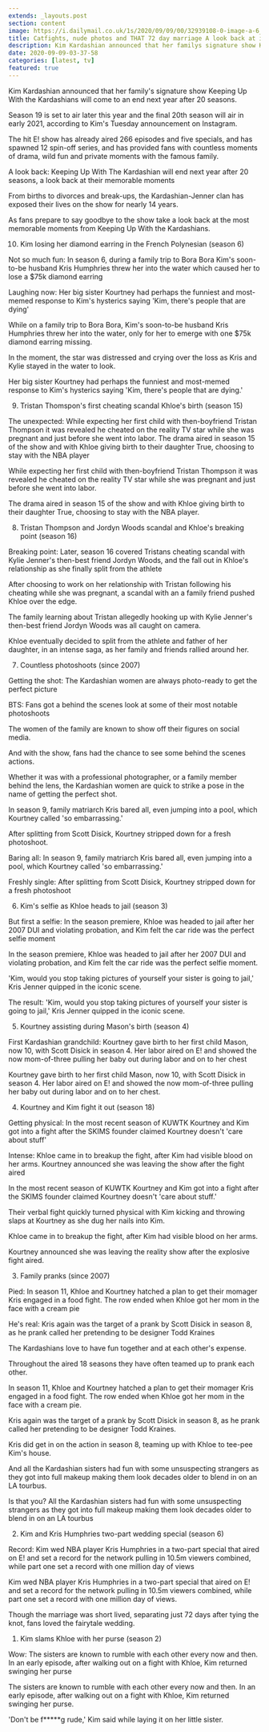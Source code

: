 ```yaml
---
extends: _layouts.post
section: content
image: https://i.dailymail.co.uk/1s/2020/09/09/00/32939108-0-image-a-6_1599606438756.jpg 
title: Catfights, nude photos and THAT 72 day marriage A look back at iconic moments from KUWTK 
description: Kim Kardashian announced that her familys signature show Keeping Up With the Kardashians will come to an end next year after 20 seasons. 
date: 2020-09-09-03-37-58 
categories: [latest, tv] 
featured: true 
--- 
```

Kim Kardashian announced that her family's signature show Keeping Up With the Kardashians will come to an end next year after 20 seasons.  

Season 19 is set to air later this year and the final 20th season will air in early 2021, according to Kim's Tuesday announcement on Instagram. 

The hit E! show has already aired 266 episodes and five specials, and has spawned 12 spin-off series, and has provided fans with countless moments of drama, wild fun and private moments with the famous family.  

A look back: Keeping Up With The Kardashian will end next year after 20 seasons, a look back at their memorable moments

From births to divorces and break-ups, the Kardashian-Jenner clan has exposed their lives on the show for nearly 14 years.  

As fans prepare to say goodbye to the show take a look back at the most memorable moments from Keeping Up With the Kardashians. 

10. Kim losing her diamond earring in the French Polynesian (season 6)

Not so much fun: In season 6, during a family trip to Bora Bora Kim's soon-to-be husband Kris Humphries threw her into the water which caused her to lose a $75k diamond earring 

Laughing now: Her big sister Kourtney had perhaps the funniest and most-memed response to Kim's hysterics saying 'Kim, there's people that are dying'  

While on a family trip to Bora Bora, Kim's soon-to-be husband Kris Humphries threw her into the water, only for her to emerge with one $75k diamond earring missing. 

In the moment, the star was distressed and crying over the loss as Kris and Kylie stayed in the water to look. 

Her big sister Kourtney had perhaps the funniest and most-memed response to Kim's hysterics saying 'Kim, there's people that are dying.' 

9. Tristan Thomspon's first cheating scandal Khloe's birth (season 15) 

The unexpected: While expecting her first child with then-boyfriend Tristan Thompson it was revealed he cheated on the reality TV star while she was pregnant and just before she went into labor. The drama aired in season 15 of the show and with Khloe giving birth to their daughter True, choosing to stay with the NBA player 

While expecting her first child with then-boyfriend Tristan Thompson it was revealed he cheated on the reality TV star while she was pregnant and just before she went into labor. 

The drama aired in season 15 of the show and with Khloe giving birth to their daughter True, choosing to stay with the NBA player.  

8. Tristan Thompson and Jordyn Woods scandal and Khloe's breaking point (season 16)  

Breaking point: Later, season 16 covered Tristans cheating scandal with Kylie Jenner's then-best friend Jordyn Woods, and the fall out in Khloe's relationship as she finally split from the athlete 

After choosing to work on her relationship with Tristan following his cheating while she was pregnant, a scandal with an a family friend pushed Khloe over the edge. 

The family learning about Tristan allegedly hooking up with Kylie Jenner's then-best friend Jordyn Woods was all caught on camera. 

Khloe eventually decided to split from the athlete and father of her daughter, in an intense saga, as her family and friends rallied around her. 

7. Countless photoshoots (since 2007) 

Getting the shot: The Kardashian women are always photo-ready to get the perfect picture

BTS: Fans got a behind the scenes look at some of their most notable photoshoots

The women of the family are known to show off their figures on social media. 

And with the show, fans had the chance to see some behind the scenes actions. 

Whether it was with a professional photographer, or a family member behind the lens, the Kardashian women are quick to strike a pose in the name of getting the perfect shot. 

In season 9, family matriarch Kris bared all, even jumping into a pool, which Kourtney called 'so embarrassing.' 

After splitting from Scott Disick, Kourtney stripped down for a fresh photoshoot.  

Baring all: In season 9, family matriarch Kris bared all, even jumping into a pool, which Kourtney called 'so embarrassing.' 

Freshly single: After splitting from Scott Disick, Kourtney stripped down for a fresh photoshoot 

6. Kim's selfie as Khloe heads to jail (season 3)

But first a selfie: In the season premiere, Khloe was headed to jail after her 2007 DUI and violating probation, and Kim felt the car ride was the perfect selfie moment 

In the season premiere, Khloe was headed to jail after her 2007 DUI and violating probation, and Kim felt the car ride was the perfect selfie moment. 

'Kim, would you stop taking pictures of yourself your sister is going to jail,' Kris Jenner quipped in the iconic scene. 

The result: 'Kim, would you stop taking pictures of yourself your sister is going to jail,' Kris Jenner quipped in the iconic scene.

5. Kourtney assisting during Mason's birth (season 4)

First Kardashian grandchild: Kourtney gave birth to her first child Mason, now 10, with Scott Disick in season 4. Her labor aired on E! and showed the now mom-of-three pulling her baby out during labor and on to her chest 

Kourtney gave birth to her first child Mason, now 10, with Scott Disick in season 4. Her labor aired on E! and showed the now mom-of-three pulling her baby out during labor and on to her chest.   

4. Kourtney and Kim fight it out (season 18)  

Getting physical: In the most recent season of KUWTK Kourtney and Kim got into a fight after the SKIMS founder claimed Kourtney doesn't 'care about stuff' 

Intense: Khloe came in to breakup the fight, after Kim had visible blood on her arms. Kourtney announced she was leaving the show after the fight aired

In the most recent season of KUWTK Kourtney and Kim got into a fight after the SKIMS founder claimed Kourtney doesn't 'care about stuff.'

Their verbal fight quickly turned physical with Kim kicking and throwing slaps at Kourtney as she dug her nails into Kim. 

Khloe came in to breakup the fight, after Kim had visible blood on her arms. 

Kourtney announced she was leaving the reality show after the explosive fight aired.  

3. Family pranks (since 2007)

Pied: In season 11, Khloe and Kourtney hatched a plan to get their momager Kris engaged in a food fight. The row ended when Khloe got her mom in the face with a cream pie 

He's real: Kris again was the target of a prank by Scott Disick in season 8, as he prank called her pretending to be designer Todd Kraines 

The Kardashians love to have fun together and at each other's expense. 

Throughout the aired 18 seasons they have often teamed up to prank each other. 

In season 11, Khloe and Kourtney hatched a plan to get their momager Kris engaged in a food fight. The row ended when Khloe got her mom in the face with a cream pie. 

Kris again was the target of a prank by Scott Disick in season 8, as he prank called her pretending to be designer Todd Kraines. 

Kris did get in on the action in season 8, teaming up with Khloe to tee-pee Kim's house. 

And all the Kardashian sisters had fun with some unsuspecting strangers as they got into full makeup making them look decades older to blend in on an LA tourbus.  

Is that you? All the Kardashian sisters had fun with some unsuspecting strangers as they got into full makeup making them look decades older to blend in on an LA tourbus 

2. Kim and Kris Humphries two-part wedding special (season 6) 

Record: Kim wed NBA player Kris Humphries in a two-part special that aired on E! and set a record for the network pulling in 10.5m viewers combined, while part one set a record with one million day of views 

Kim wed NBA player Kris Humphries in a two-part special that aired on E! and set a record for the network pulling in 10.5m viewers combined, while part one set a record with one million day of views. 

Though the marriage was short lived, separating just 72 days after tying the knot, fans loved the fairytale wedding. 

1. Kim slams Khloe with her purse (season 2)  

Wow: The sisters are known to rumble with each other every now and then. In an early episode, after walking out on a fight with Khloe, Kim returned swinging her purse

The sisters are known to rumble with each other every now and then. In an early episode, after walking out on a fight with Khloe, Kim returned swinging her purse. 

'Don't be f*****g rude,' Kim said while laying it on her little sister.  

